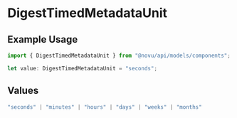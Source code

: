 # DigestTimedMetadataUnit

## Example Usage

```typescript
import { DigestTimedMetadataUnit } from "@novu/api/models/components";

let value: DigestTimedMetadataUnit = "seconds";
```

## Values

```typescript
"seconds" | "minutes" | "hours" | "days" | "weeks" | "months"
```